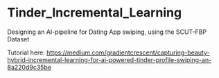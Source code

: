 # Tinder_Incremental_Learning
Designing an AI-pipeline for Dating App swiping, using the SCUT-FBP Dataset

Tutorial here:
https://medium.com/gradientcrescent/capturing-beauty-hybrid-incremental-learning-for-ai-powered-tinder-profile-swiping-an-8a220d9c35be
